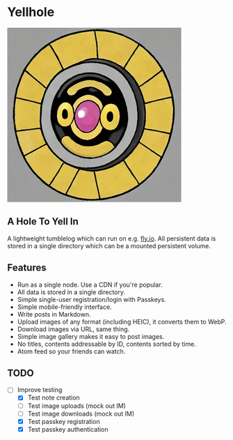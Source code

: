 # Yellhole

![A hole to yell in.](yellhole.webp)

## A Hole To Yell In

A lightweight tumblelog which can run on e.g. [fly.io](https://fly.io). All persistent data is
stored in a single directory which can be a mounted persistent volume.

## Features

* Run as a single node. Use a CDN if you're popular.
* All data is stored in a single directory.
* Simple single-user registration/login with Passkeys.
* Simple mobile-friendly interface.
* Write posts in Markdown.
* Upload images of any format (including HEIC), it converts them to WebP.
* Download images via URL, same thing.
* Simple image gallery makes it easy to post images.
* No titles, contents addressable by ID, contents sorted by time.
* Atom feed so your friends can watch.

## TODO

* [ ] Improve testing
  * [x] Test note creation
  * [ ] Test image uploads (mock out IM)
  * [ ] Test image downloads (mock out IM)
  * [x] Test passkey registration
  * [x] Test passkey authentication
